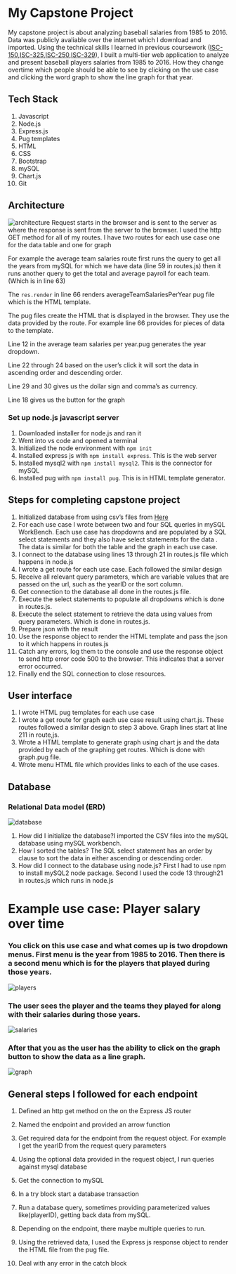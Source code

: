 # My Capstone Project
My capstone project is about analyzing baseball salaries from 1985 to 2016. Data was publicly avaliable over the internet which I download and imported. Using the technical skills I learned in previous coursework ([ISC-150](http://catalog.oswego.edu/preview_course_nopop.php?catoid=40&coid=58569),[ISC-325](http://catalog.oswego.edu/preview_course_nopop.php?catoid=42&coid=63732),[ISC-250](http://catalog.oswego.edu/preview_course_nopop.php?catoid=42&coid=64649),[ISC-329](http://catalog.oswego.edu/preview_course_nopop.php?catoid=42&coid=63733)), I built a multi-tier web application to analyze and present baseball players salaries from 1985 to 2016. How they change overtime which people should be able to see by clicking on the use case and clicking the word graph to show the line graph for that year.
## Tech Stack
1. Javascript
2. Node.js
3. Express.js
4. Pug templates
5. HTML
6. CSS
7. Bootstrap
8. mySQL
9. Chart.js
10. Git
## Architecture
![architecture](screenShots/architecture.png)
Request starts in the browser and is sent to the server as where the response is sent from the server to the browser.
I used the http GET method for all of my routes.
I have two routes for each use case one for the data table and one for graph

For example the average team salaries route first runs the query to get all the years from mySQL for which we have data (line 59 in routes.js) then it runs another query to get the total and average payroll for each team. (Which is in line 63)

The `res.render` in line 66 renders averageTeamSalariesPerYear pug file which is the HTML template.

The pug files create the HTML that is displayed in the browser. They use the data provided by the route. For example line 66 provides for pieces of data to the template.

Line 12 in the average team salaries per year.pug generates the year dropdown.

Line 22 through 24  based on the user’s click it will sort the data in ascending order and descending order.

Line 29 and 30 gives us the dollar sign and comma’s as currency.

Line 18 gives us the button for the graph

### Set up node.js javascript server
1. Downloaded installer for node.js and ran it
2. Went into vs code and opened a terminal
3. Initialized the node environment with `npm init`
4. Installed express js with `npm install express`. This is the web server
5. Installed mysql2 with `npm install mysql2`. This is the connector for mySQL
6. Installed pug with `npm install pug`. This is in HTML template generator.


## Steps for completing capstone project
1. Initialized database from using csv’s files from [Here](https://www.seanlahman.com/baseball-archive/statistics) 
2. For each use case I wrote between two and four SQL queries in mySQL WorkBench. Each use case has dropdowns and are populated by a SQL select statements and they also have select statements for the data . The data is similar for both the table and the graph in each use case. 
3. I connect to the database using lines 13 through 21 in routes.js file which happens in node.js
4.  I wrote a get route for each use case. Each followed the similar design
5. Receive all relevant query parameters, which are variable values that are passed on the url, such as the yearID or the sort column.
6. Get connection to the database all done in the routes.js file.
7. Execute the select statements to populate all dropdowns which is done in routes.js.
8. Execute the select statement to retrieve the data using values from query parameters. Which is done in routes.js.
9. Prepare json with the result 
10. Use the response object to render the HTML template and pass the json to it which happens in routes.js
11. Catch any errors, log them to the console and use the response object to send http error code 500 to the browser. This indicates that a server error occurred.
12. Finally end the SQL connection to close resources.

## User interface
1. I wrote HTML pug templates for each use case
2. I wrote a get route for graph each use case result using chart.js. These routes followed a similar design to step 3 above. Graph lines start at line 211  in route,js.
3. Wrote a HTML template to generate graph using chart js and the data provided by each of the graphing get routes. Which is done with graph.pug file.
4. Wrote menu HTML file which provides links to each of the use cases.

## Database
### Relational Data model (ERD)
![database](screenShots/database.png)
1. How did I initialize the database?I imported the CSV files into the mySQL database using mySQL workbench.
2. How I sorted the tables? The SQL select statement has an order by clause to sort the data in either ascending or descending order.
3. How did I connect to the database using node.js? First I had to use npm to install mySQL2 node package. Second I used the code 13 through21 in routes.js which runs in node.js

# Example use case: Player salary over time
### You click on this use case and what comes up is two dropdown menus. First menu is the year from 1985 to 2016. Then there is a second menu which is for the players that played during those years.
![players](screenShots/players.png)
### The user sees the player and the teams they played for along with their salaries during those years.
![salaries](screenShots/salaries.png)
 ### After that you as the user has the ability to click on the graph button to show the data as a line graph.
![graph](screenShots/graph.png)

## General steps I followed for each endpoint
1. Defined an http get method on the on the Express JS router
2. Named the endpoint and provided an arrow function
3. Get required data for the endpoint from the request object. For example I get the yearID from the request query parameters
4. Using the optional data provided in the request object, I run queries against mysql database
  1. Get the connection to mySQL
  2. In a try block start a database transaction 
  3. Run a database query, sometimes providing parameterized values like(playerID), getting back data from mySQL. 
  4. Depending on the endpoint, there maybe multiple queries to run.

5. Using the retrieved data, I used the Express js response object to render the HTML file from the pug file.
6. Deal with any error in the catch block
